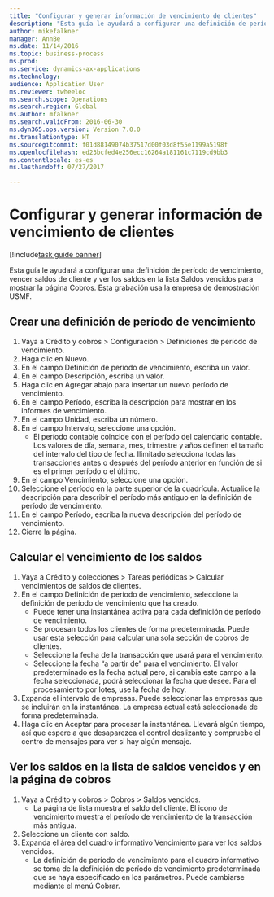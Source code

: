 ```yaml
--- 
title: "Configurar y generar información de vencimiento de clientes"
description: "Esta guía le ayudará a configurar una definición de período de vencimiento, vencer saldos de cliente y ver los saldos en la lista Saldos vencidos para mostrar la página Cobros."
author: mikefalkner
manager: AnnBe
ms.date: 11/14/2016
ms.topic: business-process
ms.prod: 
ms.service: dynamics-ax-applications
ms.technology: 
audience: Application User
ms.reviewer: twheeloc
ms.search.scope: Operations
ms.search.region: Global
ms.author: mfalkner
ms.search.validFrom: 2016-06-30
ms.dyn365.ops.version: Version 7.0.0
ms.translationtype: HT
ms.sourcegitcommit: f01d88149074b37517d00f03d8f55e1199a5198f
ms.openlocfilehash: ed23bcfed4e256ecc16264a181161c7119cd9bb3
ms.contentlocale: es-es
ms.lasthandoff: 07/27/2017

---
```

# <a name="set-up-and-generate-accounts-receivable-aging-information"></a>Configurar y generar información de vencimiento de clientes

[!include[task guide banner](../../includes/task-guide-banner.md)]

Esta guía le ayudará a configurar una definición de período de vencimiento, vencer saldos de cliente y ver los saldos en la lista Saldos vencidos para mostrar la página Cobros. Esta grabación usa la empresa de demostración USMF.


## <a name="create-an-aging-period-definition"></a>Crear una definición de período de vencimiento
1. Vaya a Crédito y cobros > Configuración > Definiciones de período de vencimiento.
2. Haga clic en Nuevo.
3. En el campo Definición de período de vencimiento, escriba un valor.
4. En el campo Descripción, escriba un valor.
5. Haga clic en Agregar abajo para insertar un nuevo período de vencimiento.
6. En el campo Período, escriba la descripción para mostrar en los informes de vencimiento.
7. En el campo Unidad, escriba un número.
8. En el campo Intervalo, seleccione una opción.
    * El período contable coincide con el período del calendario contable. Los valores de día, semana, mes, trimestre y años definen el tamaño del intervalo del tipo de fecha. Ilimitado selecciona todas las transacciones antes o después del período anterior en función de si es el primer período o el último.  
9. En el campo Vencimiento, seleccione una opción.
10. Seleccione el período en la parte superior de la cuadrícula. Actualice la descripción para describir el período más antiguo en la definición de período de vencimiento.
11. En el campo Período, escriba la nueva descripción del período de vencimiento.
12. Cierre la página.

## <a name="age-the-balances"></a>Calcular el vencimiento de los saldos
1. Vaya a Crédito y colecciones > Tareas periódicas > Calcular vencimientos de saldos de clientes.
2. En el campo Definición de período de vencimiento, seleccione la definición de período de vencimiento que ha creado.
    * Puede tener una instantánea activa para cada definición de período de vencimiento.  
    * Se procesan todos los clientes de forma predeterminada. Puede usar esta selección para calcular una sola sección de cobros de clientes.  
    * Seleccione la fecha de la transacción que usará para el vencimiento.  
    * Seleccione la fecha “a partir de” para el vencimiento. El valor predeterminado es la fecha actual pero, si cambia este campo a la fecha seleccionada, podrá seleccionar la fecha que desee. Para el procesamiento por lotes, use la fecha de hoy.  
3. Expanda el intervalo de empresas. Puede seleccionar las empresas que se incluirán en la instantánea. La empresa actual está seleccionada de forma predeterminada.
4. Haga clic en Aceptar para procesar la instantánea. Llevará algún tiempo, así que espere a que desaparezca el control deslizante y compruebe el centro de mensajes para ver si hay algún mensaje.

## <a name="view-the-balances-on-the-aged-balances-list-and-on-the-collection-page"></a>Ver los saldos en la lista de saldos vencidos y en la página de cobros
1. Vaya a Crédito y cobros > Cobros > Saldos vencidos.
    * La página de lista muestra el saldo del cliente. El icono de vencimiento muestra el período de vencimiento de la transacción más antigua.  
2. Seleccione un cliente con saldo.
3. Expanda el área del cuadro informativo Vencimiento para ver los saldos vencidos.
    * La definición de período de vencimiento para el cuadro informativo se toma de la definición de período de vencimiento predeterminada que se haya especificado en los parámetros. Puede cambiarse mediante el menú Cobrar.  


